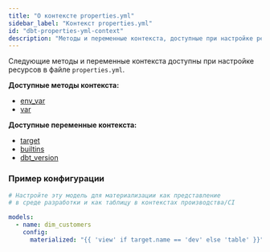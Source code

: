 ```yaml
---
title: "О контексте properties.yml"
sidebar_label: "Контекст properties.yml"
id: "dbt-properties-yml-context"
description: "Методы и переменные контекста, доступные при настройке ресурсов в файле properties.yml."
---
```


Следующие методы и переменные контекста доступны при настройке ресурсов в файле `properties.yml`.

**Доступные методы контекста:**
- [env_var](/reference/dbt-jinja-functions/env_var)
- [var](/reference/dbt-jinja-functions/var)

**Доступные переменные контекста:**
- [target](/reference/dbt-jinja-functions/target)
- [builtins](/reference/dbt-jinja-functions/builtins)
- [dbt_version](/reference/dbt-jinja-functions/dbt_version)

### Пример конфигурации

<File name='properties.yml'>

```yml
# Настройте эту модель для материализации как представление
# в среде разработки и как таблицу в контекстах производства/CI

models:
  - name: dim_customers
    config:
      materialized: "{{ 'view' if target.name == 'dev' else 'table' }}"
```

</File>